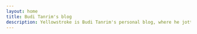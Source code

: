 ```yaml
---
layout: home
title: Budi Tanrim's blog
description: Yellowstroke is Budi Tanrim's personal blog, where he jotted down his thoughts, opinions, learnings, and experiments about design.
---
```

